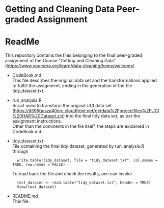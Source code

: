# Getting and Cleaning Data Peer-graded Assignment
# ReadMe

This repository contains the files belonging to the final peer-graded assignment of the Course "Getting and Cleaning Data" (https://www.coursera.org/learn/data-cleaning/home/welcome).

* CodeBook.md  
This file describes the original data set and the transformations applied to fulfill the assignment, ending in the generation of the file tidy_dataset.txt.

* run_analysis.R  
Script used to transform the original UCI data set (https://d396qusza40orc.cloudfront.net/getdata%2Fprojectfiles%2FUCI%20HAR%20Dataset.zip) into the final tidy data set, as per the assignment instructions.  
Other than the comments in the file itself, the steps are explained in CodeBook.md.

* tidy_dataset.txt  
File containing the final tidy dataset, generated by run_analysis.R through

        write.table(tidy_dataset, file = "tidy_dataset.txt", col.names = TRUE, row.names = FALSE)

    To read back the file and check the results, one can invoke 

        test_dataset <- read.table("tidy_dataset.txt", header = TRUE)
        View(test_dataset)

* README.md  
This file.